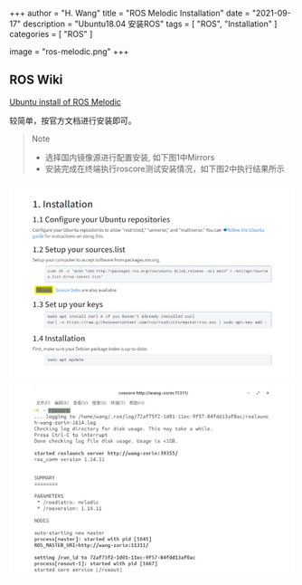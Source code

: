 +++
author = "H. Wang"
title = "ROS Melodic Installation"
date = "2021-09-17"
description = "Ubuntu18.04 安装ROS"
tags = [
    "ROS",
    "Installation"
]
categories = [
    "ROS"
]

image = "ros-melodic.png"
+++

## ROS Wiki
[Ubuntu install of ROS Melodic](https://wiki.ros.org/melodic/Installation/Ubuntu)

较简单，按官方文档进行安装即可。
> Note
> - 选择国内镜像源进行配置安装, 如下图1中Mirrors
> - 安装完成在终端执行roscore测试安装情况，如下图2中执行结果所示

![Fig.1 点击Mirrors选择配置国内(China)镜像源安装](fig_1.png)
![Fig.2 终端中执行roscore命令测试安装成功](fig_2.png)

